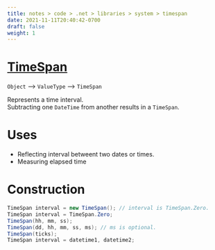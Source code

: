 ```yaml
---
title: notes > code > .net > libraries > system > timespan
date: 2021-11-11T20:40:42-0700
draft: false
weight: 1
---
```

# [TimeSpan](https://docs.microsoft.com/en-us/dotnet/api/system.timespan?view=net-6.0)
`Object` –> `ValueType` –> `TimeSpan`  

Represents a time interval.  
Subtracting one `DateTime` from another results in a `TimeSpan`.  

# Uses
- Reflecting interval betweent two dates or times.
- Measuring elapsed time

# Construction
```cs
TimeSpan interval = new TimeSpan(); // interval is TimeSpan.Zero.
TimeSpan interval = TimeSpan.Zero;
TimeSpan(hh, mm, ss);
TimeSpan(dd, hh, mm, ss, ms); // ms is optional.
TimeSpan(ticks);
TimeSpan interval = datetime1, datetime2;
```
